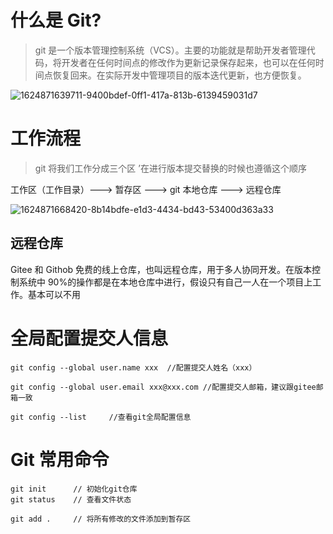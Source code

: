 # 什么是 Git?

> git 是一个版本管理控制系统（VCS）。主要的功能就是帮助开发者管理代码，将开发者在任何时间点的修改作为更新记录保存起来，也可以在任何时间点恢复回来。在实际开发中管理项目的版本迭代更新，也方便恢复。

![1624871639711-9400bdef-0ff1-417a-813b-6139459031d7](https://gitee.com/ru-bo-zhao/learn-images/raw/master/1624871639711-9400bdef-0ff1-417a-813b-6139459031d7.jpeg)

# 工作流程

> git 将我们工作分成三个区 ’在进行版本提交替换的时候也遵循这个顺序

工作区（工作目录）---> 暂存区 ---> git 本地仓库 ---> 远程仓库

![1624871668420-8b14bdfe-e1d3-4434-bd43-53400d363a33](C:\Users\27115\Desktop\zhaorubo\笔记\images\1624871668420-8b14bdfe-e1d3-4434-bd43-53400d363a33.jpeg)

## 远程仓库

Gitee 和 Githob 免费的线上仓库，也叫远程仓库，用于多人协同开发。在版本控制系统中 90%的操作都是在本地仓库中进行，假设只有自己一人在一个项目上工作。基本可以不用

# 全局配置提交人信息

```
git config --global user.name xxx  //配置提交人姓名（xxx）

git config --global user.email xxx@xxx.com //配置提交人邮箱，建议跟gitee邮箱一致

git config --list     //查看git全局配置信息
```

# Git 常用命令

```
git init      // 初始化git仓库
git status    // 查看文件状态

git add .     // 将所有修改的文件添加到暂存区
```
